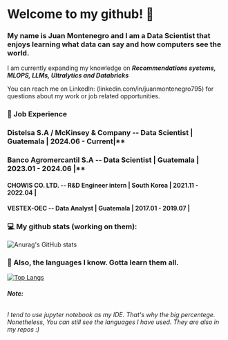 # Welcome to my github! :wave:

### My name is Juan Montenegro and I am a Data Scientist that enjoys learning what data can say and how computers see the world. 

I am currently expanding my knowledge on ***Recommendations systems, MLOPS, LLMs, Ultralytics and Databricks*** 

You can reach me on LinkedIn: (linkedin.com/in/juanmontenegro795) for questions about my work or job related opportunities. 

### :office: Job Experience 

### Distelsa S.A  / McKinsey & Company  -- Data Scientist | Guatemala | 2024.06 - Current|**

### Banco Agromercantil S.A -- Data Scientist | Guatemala | 2023.01 - 2024.06 |**

#### **CHOWIS CO. LTD. -- R&D Engineer intern | South Korea | 2021.11 - 2022.04 |**

#### **VESTEX-OEC -- Data Analyst | Guatemala | 2017.01 - 2019.07 |**

### :computer: My github stats (working on them):

![Anurag's GitHub stats](https://github-readme-stats.vercel.app/api?username=juananmonte&show_icons=true&theme=tokyonight&hide_border=true&show_icons=true)

### :page_facing_up: Also, the languages I know. Gotta learn them all.

[![Top Langs](https://github-readme-stats.vercel.app/api/top-langs/?username=juananmonte&layout=compact)](https://github.com/anuraghazra/github-readme-stats)

###### **Note:** 
###### I tend to use jupyter notebook as my IDE. That's why the big percentege. Nonetheless, You can still see the languages I have used. They are also in my repos :)
